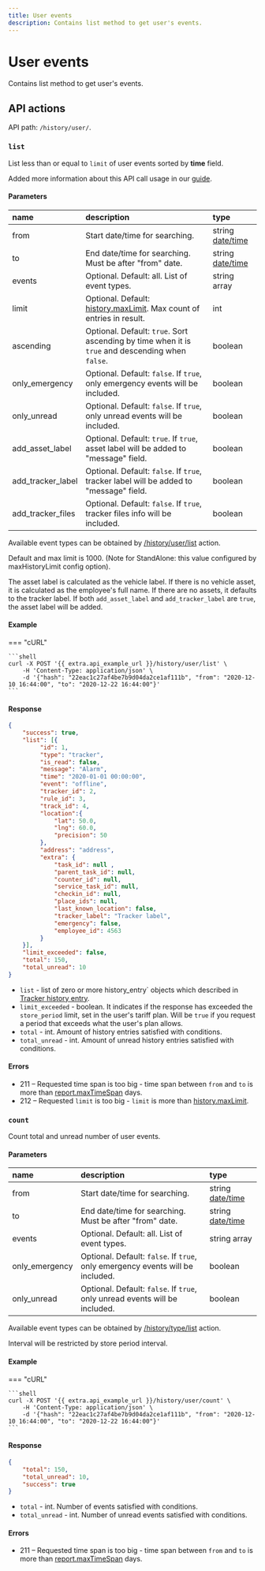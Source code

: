 ```yaml
---
title: User events
description: Contains list method to get user's events.
---
```


# User events

Contains list method to get user's events.


## API actions

API path: `/history/user/`.

### `list`

List less than or equal to `limit` of user events sorted by **time** field.

Added more information about this API call usage in our [guide](../../../guides/rules-notifications/work-with-notifications.md#all-events-of-a-user-for-a-specific-time-period).

#### Parameters

| name              | description                                                                                      | type                                                                    |
|:------------------|:-------------------------------------------------------------------------------------------------|:------------------------------------------------------------------------|
| from              | Start date/time for searching.                                                                   | string [date/time](../../../getting-started/introduction.md#data-types) |
| to                | End date/time for searching. Must be after "from" date.                                          | string [date/time](../../../getting-started/introduction.md#data-types) |
| events            | Optional. Default: all. List of event types.                                                     | string array                                                            |
| limit             | Optional. Default: [history.maxLimit](../dealer.md). Max count of entries in result.             | int                                                                     |
| ascending         | Optional. Default: `true`. Sort ascending by time when it is `true` and descending when `false`. | boolean                                                                 |
| only_emergency    | Optional. Default: `false`. If `true`, only emergency events will be included.                   | boolean                                                                 |
| only_unread       | Optional. Default: `false`. If `true`, only unread events will be included.                      | boolean                                                                 |
| add_asset_label   | Optional. Default: `true`. If `true`, asset label will be added to "message" field.              | boolean                                                                 |
| add_tracker_label | Optional. Default: `false`. If `true`, tracker label will be added to "message" field.           | boolean                                                                 |
| add_tracker_files | Optional. Default: `false`. If `true`, tracker files info will be included.                      | boolean                                                                 |

Available event types can be obtained by [/history/user/list](history_type.md#list) action.

Default and max limit is 1000. (Note for StandAlone: this value configured by maxHistoryLimit config option).

The asset label is calculated as the vehicle label. If there is no vehicle asset, it is calculated as the employee's full name. If there are no assets, it defaults to the tracker label.
If both `add_asset_label` and `add_tracker_label` are `true`, the asset label will be added.

#### Example

=== "cURL"

    ```shell
    curl -X POST '{{ extra.api_example_url }}/history/user/list' \
        -H 'Content-Type: application/json' \
        -d '{"hash": "22eac1c27af4be7b9d04da2ce1af111b", "from": "2020-12-10 16:44:00", "to": "2020-12-22 16:44:00"}'
    ```

#### Response

```json
{
    "success": true,
    "list": [{
         "id": 1,
         "type": "tracker",
         "is_read": false,
         "message": "Alarm",
         "time": "2020-01-01 00:00:00",
         "event": "offline",
         "tracker_id": 2,
         "rule_id": 3,
         "track_id": 4,
         "location":{ 
             "lat": 50.0,
             "lng": 60.0,
             "precision": 50
         },
         "address": "address",
         "extra": {
             "task_id": null ,
             "parent_task_id": null,
             "counter_id": null,
             "service_task_id": null,
             "checkin_id": null,
             "place_ids": null,
             "last_known_location": false,
             "tracker_label": "Tracker label",
             "emergency": false,
             "employee_id": 4563
         }
    }],
    "limit_exceeded": false,
    "total": 150,
    "total_unread": 10
}
```

* `list` - list of zero or more history_entry` objects which described in [Tracker history entry](index.md#tracker-history-entry). 
* `limit_exceeded` - boolean. It indicates if the response has exceeded the `store_period` limit, set in the user's 
tariff plan. Will be `true` if you request a period that exceeds what the user's plan allows.
* `total` - int. Amount of history entries satisfied with conditions.
* `total_unread` - int. Amount of unread history entries satisfied with conditions.

#### Errors

* 211 – Requested time span is too big - time span between `from` and `to` is more than [report.maxTimeSpan](../dealer.md) days.
* 212 – Requested `limit` is too big - `limit` is more than [history.maxLimit](../dealer.md).


### `count`

Count total and unread number of user events.

#### Parameters

| name              | description                                                                                      | type                                                                    |
|:------------------|:-------------------------------------------------------------------------------------------------|:------------------------------------------------------------------------|
| from              | Start date/time for searching.                                                                   | string [date/time](../../../getting-started/introduction.md#data-types) |
| to                | End date/time for searching. Must be after "from" date.                                          | string [date/time](../../../getting-started/introduction.md#data-types) |
| events            | Optional. Default: all. List of event types.                                                     | string array                                                            |
| only_emergency    | Optional. Default: `false`. If `true`, only emergency events will be included.                   | boolean                                                                 |
| only_unread       | Optional. Default: `false`. If `true`, only unread events will be included.                      | boolean                                                                 |

Available event types can be obtained by [/history/type/list](./history_type.md#list) action.

Interval will be restricted by store period interval.

#### Example

=== "cURL"

    ```shell
    curl -X POST '{{ extra.api_example_url }}/history/user/count' \
        -H 'Content-Type: application/json' \
        -d '{"hash": "22eac1c27af4be7b9d04da2ce1af111b", "from": "2020-12-10 16:44:00", "to": "2020-12-22 16:44:00"}'
    ```

#### Response

```json
{
    "total": 150,
    "total_unread": 10,
    "success": true
}
```

* `total` - int. Number of events satisfied with conditions.
* `total_unread` - int. Number of unread events satisfied with conditions.

#### Errors

* 211 – Requested time span is too big - time span between `from` and `to` is more than [report.maxTimeSpan](../dealer.md) days.
